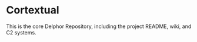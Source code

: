 # Cortextual
This is the core Delphor Repository, including the project README, wiki, and C2 systems.
